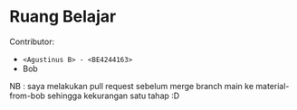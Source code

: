 # Ruang Belajar

Contributor:

- `<Agustinus B> - <BE4244163>`
- Bob

NB : saya melakukan pull request sebelum merge branch main ke material-from-bob sehingga kekurangan satu tahap :D
